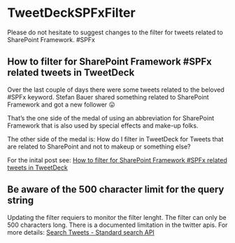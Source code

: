 # TweetDeckSPFxFilter
Please do not hesitate to suggest changes to the filter for tweets related to SharePoint Framework. #SPFx

## How to filter for SharePoint Framework #SPFx related tweets in TweetDeck
Over the last couple of days there were some tweets related to the beloved #SPFx keyword. Stefan Bauer shared something related to SharePoint Framework and got a new follower 😛

That’s the one side of the medal of using an abbreviation for SharePoint Framework that is also used by special effects and make-up folks.

The other side of the medal is: How do I filter in TweetDeck for Tweets that are related to SharePoint and not to makeup or something else?

For the inital post see: [How to filter for SharePoint Framework #SPFx related tweets in TweetDeck](https://andikrueger.wordpress.com/2019/01/10/how-to-filter-for-sharepoint-framework-spfx-related-tweets-in-tweetdeck/)

## Be aware of the 500 character limit for the query string
Updating the filter requiers to monitor the filter lenght. The filter can only be 500 characters long. There is a documented limitation in the twitter apis. For more details: [Search Tweets - Standard search API](https://developer.twitter.com/en/docs/tweets/search/api-reference/get-search-tweets.html)
